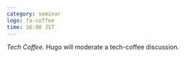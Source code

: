 ```yaml
---
category: seminar
logo: fa-coffee
time: 16:00 JST
---
```


*Tech Coffee.* Hugo will moderate a tech-coffee discussion. 